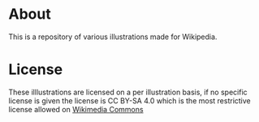 # About

This is a repository of various illustrations made for Wikipedia.

# License

These illlustrations are licensed on a per illustration basis, if no specific license is given the license is CC BY-SA 4.0 which is the most restrictive license allowed on [Wikimedia Commons](https://commons.wikimedia.org)
